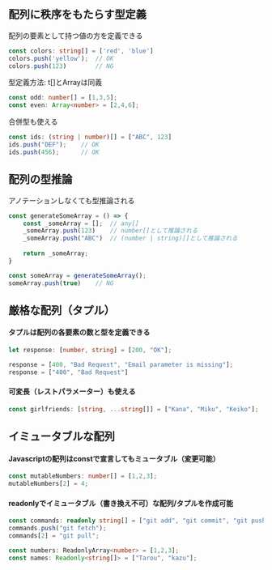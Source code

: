 ## 配列に秩序をもたらす型定義
配列の要素として持つ値の方を定義できる

```ts
const colors: string[] = ['red', 'blue']
colors.push('yellow');  // OK
colors.push(123)        // NG
```

型定義方法: t[]とArray<T>は同義

```ts
const odd: number[] = [1,3,5];
const even: Array<number> = [2,4,6];
```

合併型も使える

```ts
const ids: (string | number)[] = ["ABC", 123]
ids.push("DEF");    // OK
ids.push(456);      // OK
```


## 配列の型推論
アノテーションしなくても型推論される

```ts
const generateSomeArray = () => {
    const _someArray = [];  // any[]
    _someArray.push(123)    // number[]として推論される
    _someArray.push("ABC")  // (number | string)[]として推論される
    
    return _someArray;
}

const someArray = generateSomeArray();
someArray.push(true)    // NG
```

## 厳格な配列（タプル）
#### タプルは配列の各要素の数と型を定義できる
```ts
let response: [number, string] = [200, "OK"];

response = [400, "Bad Request", "Email parameter is missing"];
response = ["400", "Bad Request"]
```

#### 可変長（レストパラメーター）も使える
```ts
const girlfriends: [string, ...string[]] = ["Kana", "Miku", "Keiko"];
```


## イミュータブルな配列
#### Javascriptの配列はconstで宣言してもミュータブル（変更可能）
```ts
const mutableNumbers: number[] = [1,2,3];
mutableNumbers[2] = 4;
```


#### readonlyでイミュータブル（書き換え不可）な配列/タプルを作成可能
```ts
const commands: readonly string[] = ["git add", "git commit", "git push"];
commands.push("git fetch");
commands[2] = "git pull";

const numbers: ReadonlyArray<number> = [1,2,3];
const names: Readonly<string[]> = ["Tarou", "kazu"];
```
